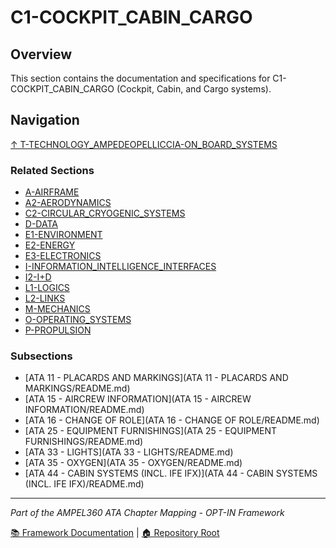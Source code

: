 # C1-COCKPIT_CABIN_CARGO

## Overview

This section contains the documentation and specifications for C1-COCKPIT_CABIN_CARGO (Cockpit, Cabin, and Cargo systems).

## Navigation

[↑ T-TECHNOLOGY_AMPEDEOPELLICCIA-ON_BOARD_SYSTEMS](../README.md)

### Related Sections

- [A-AIRFRAME](../A-AIRFRAME/README.md)
- [A2-AERODYNAMICS](../A2-AERODYNAMICS/README.md)
- [C2-CIRCULAR_CRYOGENIC_SYSTEMS](../C2-CIRCULAR_CRYOGENIC_SYSTEMS/README.md)
- [D-DATA](../D-DATA/README.md)
- [E1-ENVIRONMENT](../E1-ENVIRONMENT/README.md)
- [E2-ENERGY](../E2-ENERGY/README.md)
- [E3-ELECTRONICS](../E3-ELECTRONICS/README.md)
- [I-INFORMATION_INTELLIGENCE_INTERFACES](../I-INFORMATION_INTELLIGENCE_INTERFACES/README.md)
- [I2-I+D](../I2-I+D/README.md)
- [L1-LOGICS](../L1-LOGICS/README.md)
- [L2-LINKS](../L2-LINKS/README.md)
- [M-MECHANICS](../M-MECHANICS/README.md)
- [O-OPERATING_SYSTEMS](../O-OPERATING_SYSTEMS/README.md)
- [P-PROPULSION](../P-PROPULSION/README.md)

### Subsections

- [ATA 11 - PLACARDS AND MARKINGS](ATA 11 - PLACARDS AND MARKINGS/README.md)
- [ATA 15 - AIRCREW INFORMATION](ATA 15 - AIRCREW INFORMATION/README.md)
- [ATA 16 - CHANGE OF ROLE](ATA 16 - CHANGE OF ROLE/README.md)
- [ATA 25 - EQUIPMENT FURNISHINGS](ATA 25 - EQUIPMENT FURNISHINGS/README.md)
- [ATA 33 - LIGHTS](ATA 33 - LIGHTS/README.md)
- [ATA 35 - OXYGEN](ATA 35 - OXYGEN/README.md)
- [ATA 44 - CABIN SYSTEMS (INCL. IFE IFX)](ATA 44 - CABIN SYSTEMS (INCL. IFE IFX)/README.md)

---

*Part of the AMPEL360 ATA Chapter Mapping - OPT-IN Framework*

[📚 Framework Documentation](../../README.md) | [🏠 Repository Root](../../../README.md)
